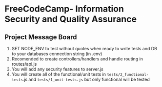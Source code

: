 # FreeCodeCamp- Information Security and Quality Assurance
## Project Message Board

1. SET NODE_ENV to test without quotes when ready to write tests and DB to your databases connection string (in .env)
2. Recomended to create controllers/handlers and handle routing in routes/api.js
3. You will add any security features to server.js
4. You will create all of the functional/unit tests in `tests/2_functional-tests`.js and `tests/1_unit-tests.js` but only functional will be tested